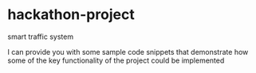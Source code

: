 # hackathon-project
smart traffic system






I can provide you with some sample code snippets that demonstrate how some of the key functionality of the project could be implemented
